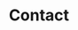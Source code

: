---
# An instance of the Contact widget.
# Documentation: https://sourcethemes.com/academic/docs/page-builder/
widget: contact

# This file represents a page section.
headless: true

# Order that this section appears on the page.
weight: 40

title: Contact
subtitle:

content:
  # Automatically link email and phone or display as text?
  autolink: true
  
  # Email form provider
  form:
    provider: 0
    formspree:
      id:
    netlify:
      # Enable CAPTCHA challenge to reduce spam?
      captcha: false
  
design:
  columns: '2'
---